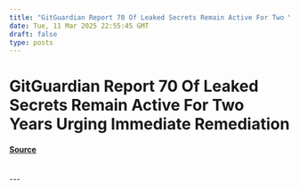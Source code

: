 ```yaml
---
title: "GitGuardian Report 70 Of Leaked Secrets Remain Active For Two Years Urging Immediate Remediation"
date: Tue, 11 Mar 2025 22:55:45 GMT
draft: false
type: posts
---
```

# GitGuardian Report 70 Of Leaked Secrets Remain Active For Two Years Urging Immediate Remediation









#### [Source](https://hackernoon.com/gitguardian-report-70percent-of-leaked-secrets-remain-active-for-two-years-urging-immediate-remediation?source=rss)

<br/>
---
